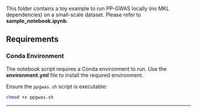 This folder contains a toy example to run PP-GWAS locally (no MKL dependencies) on a small-scale dataset. Please refer to **sample_notebook.ipynb**.

## Requirements

### Conda Environment
The notebook script requires a Conda environment to run. Use the **environment.yml** file to install the required environment. 

Ensure the `ppgwas.sh` script is executable:
   ```bash
   chmod +x ppgwas.sh
```

---



